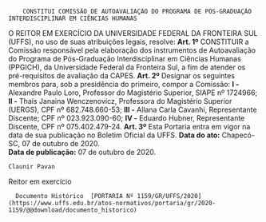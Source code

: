         CONSTITUI COMISSÃO DE AUTOAVALIAÇÃO DO PROGRAMA DE PÓS-GRADUAÇÃO INTERDISCIPLINAR EM CIÊNCIAS HUMANAS  

 O REITOR EM EXERCÍCIO DA UNIVERSIDADE FEDERAL DA FRONTEIRA SUL (UFFS), no uso de suas atribuições legais, resolve:   **Art. 1º**  CONSTITUIR a Comissão responsável pela elaboração dos instrumentos de Autoavaliação do Programa de Pós-Graduação Interdisciplinar em Ciências Humanas (PPGICH), da Universidade Federal da Fronteira Sul, a fim de atender os pré-requisitos de avaliação da CAPES.   **Art. 2º**  Designar os seguintes membros para, sob a presidência do primeiro, compor a Comissão: **I -**  Alexandre Paulo Loro, Professor do Magistério Superior, SIAPE nº 1724966; **II -**  Thaís Janaina Wenczenovicz, Professora do Magistério Superior (UERGS), CPF nº 682.748.660-53; **III -**  Allana Carla Cavanhi, Representante Discente; CPF nº 023.923.090-60; **IV -**  Eduardo Hubner, Representante Discente, CPF nº 075.402.479-24.   **Art. 3º**  Esta Portaria entra em vigor na data de sua publicação no Boletim Oficial da UFFS.        **Data do ato:** Chapecó-SC, 07 de outubro de 2020.   
 **Data de publicação:**  07 de outubro de 2020. 

    Claunir Pavan   
 Reitor em exercício 

      Documento Histórico  [PORTARIA Nº 1159/GR/UFFS/2020](https://www.uffs.edu.br/atos-normativos/portaria/gr/2020-1159/@@download/documento_historico)     
      